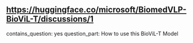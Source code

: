 ## https://huggingface.co/microsoft/BiomedVLP-BioViL-T/discussions/1

contains_question: yes
question_part: How to use this BioViL-T Model